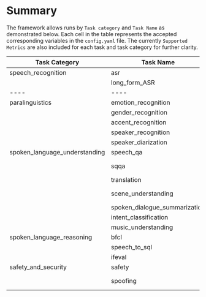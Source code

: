 # Summary

The framework allows runs by `Task category` and `Task Name` as demonstrated below. Each cell in the table represents the accepted corresponding variables in the `config.yaml` file. The currently `Supported Metrics` are also included for each task and task category for further clarity. 

| Task Category                 | Task Name                                   | Supported Metrics     |
| ----------------------------- | ------------------------------------------- | --------------------- |
| speech_recognition            | asr                                         | word_error_rate       |
|| long_form_ASR                 | word_error_rate                             |									| 
| ---- | ---- | ---|
| paralinguistics               | emotion_recognition                         | llm_judge_binary      |
|| gender_recognition            | llm_judge_binary                            |
|| accent_recognition            | llm_judge_binary                            |
|| speaker_recognition           | llm_judge_binary                            |
|| speaker_diarization           | diarization_metrics                         |
| spoken_language_understanding | speech_qa                                   | llm_judge_binary      |
|| sqqa                          | llm_judge_big_bench_audio, llm_judge_binary |
|| translation                   | bleu, bertscore, meteor                     |
|| scene_understanding           | llm_judge_detailed, llm_judge_binary        |
|| spoken_dialogue_summarization | llm_judge_detailed                          |
|| intent_classification         | llm_judge_binary                            |
|| music_understanding           | llm_judge_binary                            |
| spoken_language_reasoning     | bfcl                                        | bfcl_match_score      |
|                               | speech_to_sql                               | sql_score             |
|                               | ifeval                                      | instruction_following |
| safety_and_security           | safety                                      | detailed_judge_prompt |
|| spoofing                      | detailed_judge_prompt, llm_judge_binary     |